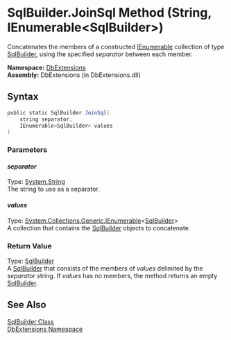 SqlBuilder.JoinSql Method (String, IEnumerable&lt;SqlBuilder>)
==============================================================
Concatenates the members of a constructed [IEnumerable<T>][1] collection of type [SqlBuilder][2], using the specified *separator* between each member.

**Namespace:** [DbExtensions][3]  
**Assembly:** DbExtensions (in DbExtensions.dll)

Syntax
------

```csharp
public static SqlBuilder JoinSql(
	string separator,
	IEnumerable<SqlBuilder> values
)
```

### Parameters

#### *separator*
Type: [System.String][4]  
The string to use as a separator.

#### *values*
Type: [System.Collections.Generic.IEnumerable][1]&lt;[SqlBuilder][2]>  
A collection that contains the [SqlBuilder][2] objects to concatenate.

### Return Value
Type: [SqlBuilder][2]  
 A [SqlBuilder][2] that consists of the members of *values* delimited by the *separator* string. If *values* has no members, the method returns an empty [SqlBuilder][2]. 

See Also
--------
[SqlBuilder Class][2]  
[DbExtensions Namespace][3]  

[1]: http://msdn.microsoft.com/en-us/library/9eekhta0
[2]: README.md
[3]: ../README.md
[4]: http://msdn.microsoft.com/en-us/library/s1wwdcbf